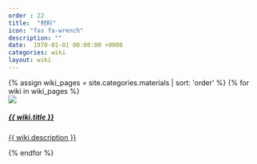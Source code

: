 ```yaml
---
order : 22
title:  "材料"
icon: "fas fa-wrench"
description: ""
date:  1970-01-01 00:00:00 +0000
categories: wiki
layout: wiki
---
```


<div class="container">
    <div class="wikiPages">
        <div class="row">
            {% assign wiki_pages = site.categories.materials | sort: 'order' %}
            {% for wiki in wiki_pages %}
            <div class="col-sm-3">
                <a href="{{ wiki.url | relative_url }}" class="wiki-a">
                    <div class="card text-center wiki-item">
                        <img class="card-img-top" src="{{ "/assets/img/wiki/material_icons/" | relative_url  }}{{ wiki.icon }}">
                        <div class="card-body">
                            <h5 class="card-title no-shadow">{{ wiki.title }}</h5>
                            <p class="card-text no-shadow">{{ wiki.description }}</p>
                        </div>
                    </div>
                </a>
            </div>
            {% endfor %}
        </div>
    </div>
</div>